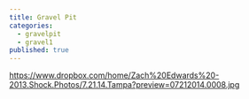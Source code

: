 ```yaml
---
title: Gravel Pit
categories: 
  - gravelpit
  - gravel1
published: true
---
```



https://www.dropbox.com/home/Zach%20Edwards%20-2013.Shock.Photos/7.21.14.Tampa?preview=07212014.0008.jpg
